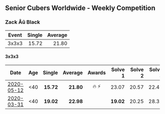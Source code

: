 ## Senior Cubers Worldwide - Weekly Competition
### Zack Âû Black

| Event | Single | Average |
| -- | --: | --: |
| 3x3x3 | 15.72 | 21.80 |

#### 3x3x3

| Date | Age | Single | Average | Awards | Solve 1 | Solve 2 | Solve 3 | Solve 4 | Solve 5 | Video |
| :--: | :--: | --: | --: | :--: | --: | --: | --: | --: | --: | :-- |
| [2020-05-12](../3x3x3/results/2020-05-12.md) | <40 | **15.72** | **21.80** | 🔥 ⚡ | 23.07 | 20.57 | 22.42 | **15.72** | 22.41 | [Link](https://www.facebook.com/events/546188069600739/permalink/550348159184730/) |
| [2020-03-31](../3x3x3/results/2020-03-31.md) | <40 | **19.02** | **22.98** |  | **19.02** | 20.25 | 28.36 | 21.68 | 27.02 | [Link](https://www.facebook.com/events/207898257161923/permalink/211697660115316/) |


<!-- Global site tag (gtag.js) - Google Analytics -->
<script async src="https://www.googletagmanager.com/gtag/js?id=UA-86348435-3"></script>
<script>window.dataLayer = window.dataLayer || []; function gtag() {dataLayer.push(arguments);} gtag('js', new Date()); gtag('config', 'UA-86348435-3');</script>
